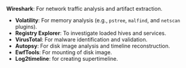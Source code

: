 **Wireshark**: For network traffic analysis and artifact extraction. 
- **Volatility**: For memory analysis (e.g., `pstree`, `malfind`, and `netscan` plugins).
- **Registry Explorer**: To investigate loaded hives and services.
- **VirusTotal**: For malware identification and validation.
- **Autopsy**: For disk image analysis and timeline reconstruction.
- **EwfTools**: For mounting of disk image.
- **Log2timeline**: for creating supertimeline.
